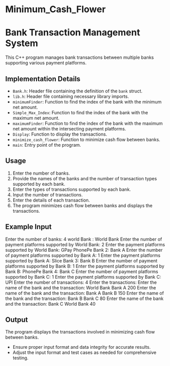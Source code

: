 # Minimum_Cash_Flower
# Bank Transaction Management System

This C++ program manages bank transactions between multiple banks supporting various payment platforms.

## Implementation Details

- `Bank.h`: Header file containing the definition of the `bank` struct.
- `lib.h`: Header file containing necessary library imports.
- `minimumFinder`: Function to find the index of the bank with the minimum net amount.
- `Simple_Max_Index`: Function to find the index of the bank with the maximum net amount.
- `maximumFinder`: Function to find the index of the bank with the maximum net amount within the intersecting payment platforms.
- `Display`: Function to display the transactions.
- `minimize_cash_flower`: Function to minimize cash flow between banks.
- `main`: Entry point of the program.

## Usage

1. Enter the number of banks.
2. Provide the names of the banks and the number of transaction types supported by each bank.
3. Enter the types of transactions supported by each bank.
4. Input the number of transactions.
5. Enter the details of each transaction.
6. The program minimizes cash flow between banks and displays the transactions.

## Example Input
Enter the number of banks: 4
world Bank : World Bank
Enter the number of payment platforms supported by World Bank: 2
Enter the payment platforms supported by World Bank:
GPay PhonePe
Bank 2: Bank A
Enter the number of payment platforms supported by Bank A: 1
Enter the payment platforms supported by Bank A:
Slice
Bank 3: Bank B
Enter the number of payment platforms supported by Bank B: 1
Enter the payment platforms supported by Bank B:
PhonePe
Bank 4: Bank C
Enter the number of payment platforms supported by Bank C: 1
Enter the payment platforms supported by Bank C:
UPI
Enter the number of transactions: 4
Enter the transactions:
Enter the name of the bank and the transaction: World Bank Bank A 200
Enter the name of the bank and the transaction: Bank A Bank B 150
Enter the name of the bank and the transaction: Bank B Bank C 80
Enter the name of the bank and the transaction: Bank C World Bank 40

## Output

The program displays the transactions involved in minimizing cash flow between banks.

- Ensure proper input format and data integrity for accurate results.
- Adjust the input format and test cases as needed for comprehensive testing.
